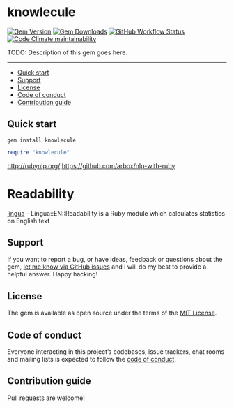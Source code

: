 # knowlecule

[![Gem Version](https://img.shields.io/gem/v/knowlecule)](https://rubygems.org/gems/knowlecule)
[![Gem Downloads](https://img.shields.io/gem/dt/knowlecule)](https://www.ruby-toolbox.com/projects/knowlecule)
[![GitHub Workflow Status](https://img.shields.io/github/actions/workflow/status/b08x/knowlecule/ci.yml)](https://github.com/b08x/knowlecule/actions/workflows/ci.yml)
[![Code Climate maintainability](https://img.shields.io/codeclimate/maintainability/b08x/knowlecule)](https://codeclimate.com/github/b08x/knowlecule)

TODO: Description of this gem goes here.

---

- [Quick start](#quick-start)
- [Support](#support)
- [License](#license)
- [Code of conduct](#code-of-conduct)
- [Contribution guide](#contribution-guide)

## Quick start

```
gem install knowlecule
```

```ruby
require "knowlecule"
```

http://rubynlp.org/
https://github.com/arbox/nlp-with-ruby

# Readability
[lingua]() - Lingua::EN::Readability is a Ruby module which calculates statistics on English text

## Support

If you want to report a bug, or have ideas, feedback or questions about the gem, [let me know via GitHub issues](https://github.com/b08x/knowlecule/issues/new) and I will do my best to provide a helpful answer. Happy hacking!

## License

The gem is available as open source under the terms of the [MIT License](LICENSE.txt).

## Code of conduct

Everyone interacting in this project’s codebases, issue trackers, chat rooms and mailing lists is expected to follow the [code of conduct](CODE_OF_CONDUCT.md).

## Contribution guide

Pull requests are welcome!
